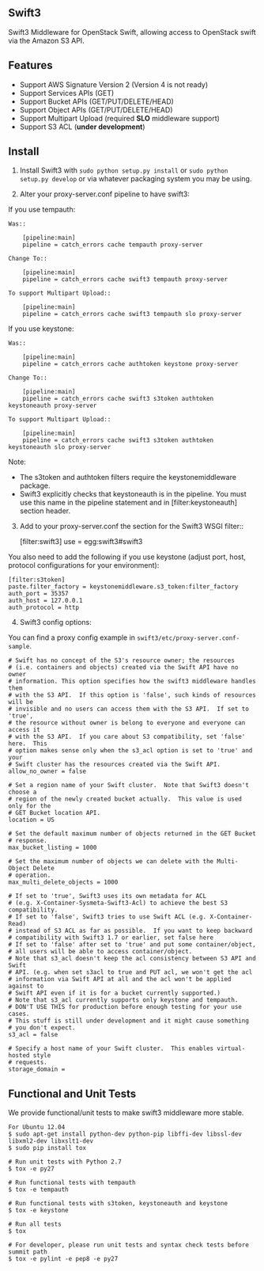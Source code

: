 Swift3
------

Swift3 Middleware for OpenStack Swift, allowing access to OpenStack
swift via the Amazon S3 API.

Features
-------
 - Support AWS Signature Version 2 (Version 4 is not ready)
 - Support Services APIs (GET)
 - Support Bucket APIs (GET/PUT/DELETE/HEAD)
 - Support Object APIs (GET/PUT/DELETE/HEAD)
 - Support Multipart Upload (required **SLO** middleware support)
 - Support S3 ACL (**under development**)

Install
-------

1) Install Swift3 with ``sudo python setup.py install`` or ``sudo python
   setup.py develop`` or via whatever packaging system you may be using.

2) Alter your proxy-server.conf pipeline to have swift3:

If you use tempauth:

    Was::

        [pipeline:main]
        pipeline = catch_errors cache tempauth proxy-server

    Change To::

        [pipeline:main]
        pipeline = catch_errors cache swift3 tempauth proxy-server

    To support Multipart Upload::

        [pipeline:main]
        pipeline = catch_errors cache swift3 tempauth slo proxy-server


If you use keystone:

    Was::

        [pipeline:main]
        pipeline = catch_errors cache authtoken keystone proxy-server

    Change To::

        [pipeline:main]
        pipeline = catch_errors cache swift3 s3token authtoken keystoneauth proxy-server

    To support Multipart Upload::

        [pipeline:main]
        pipeline = catch_errors cache swift3 s3token authtoken keystoneauth slo proxy-server

Note:
 * The s3token and authtoken filters require the keystonemiddleware package.
 * Swift3 explicitly checks that keystoneauth is in the pipeline.  You must use this name
   in the pipeline statement and in [filter:keystoneauth] section header.

3) Add to your proxy-server.conf the section for the Swift3 WSGI filter::

    [filter:swift3]
    use = egg:swift3#swift3

You also need to add the following if you use keystone (adjust port, host, protocol configurations for your environment):

    [filter:s3token]
    paste.filter_factory = keystonemiddleware.s3_token:filter_factory
    auth_port = 35357
    auth_host = 127.0.0.1
    auth_protocol = http


4) Swift3 config options:

 You can find a proxy config example in `swift3/etc/proxy-server.conf-sample`.

    # Swift has no concept of the S3's resource owner; the resources
    # (i.e. containers and objects) created via the Swift API have no owner
    # information. This option specifies how the swift3 middleware handles them
    # with the S3 API.  If this option is 'false', such kinds of resources will be
    # invisible and no users can access them with the S3 API.  If set to 'true',
    # the resource without owner is belong to everyone and everyone can access it
    # with the S3 API.  If you care about S3 compatibility, set 'false' here.  This
    # option makes sense only when the s3_acl option is set to 'true' and your
    # Swift cluster has the resources created via the Swift API.
    allow_no_owner = false

    # Set a region name of your Swift cluster.  Note that Swift3 doesn't choose a
    # region of the newly created bucket actually.  This value is used only for the
    # GET Bucket location API.
    location = US

    # Set the default maximum number of objects returned in the GET Bucket
    # response.
    max_bucket_listing = 1000

    # Set the maximum number of objects we can delete with the Multi-Object Delete
    # operation.
    max_multi_delete_objects = 1000

    # If set to 'true', Swift3 uses its own metadata for ACL
    # (e.g. X-Container-Sysmeta-Swift3-Acl) to achieve the best S3 compatibility.
    # If set to 'false', Swift3 tries to use Swift ACL (e.g. X-Container-Read)
    # instead of S3 ACL as far as possible.  If you want to keep backward
    # compatibility with Swift3 1.7 or earlier, set false here
    # If set to 'false' after set to 'true' and put some container/object,
    # all users will be able to access container/object.
    # Note that s3_acl doesn't keep the acl consistency between S3 API and Swift
    # API. (e.g. when set s3acl to true and PUT acl, we won't get the acl
    # information via Swift API at all and the acl won't be applied against to
    # Swift API even if it is for a bucket currently supported.)
    # Note that s3_acl currently supports only keystone and tempauth.
    # DON'T USE THIS for production before enough testing for your use cases.
    # This stuff is still under development and it might cause something
    # you don't expect.
    s3_acl = false

    # Specify a host name of your Swift cluster.  This enables virtual-hosted style
    # requests.
    storage_domain =


Functional and Unit Tests
-------------------------
We provide functional/unit tests to make swift3 middleware more stable.

    For Ubuntu 12.04
    $ sudo apt-get install python-dev python-pip libffi-dev libssl-dev libxml2-dev libxslt1-dev
    $ sudo pip install tox

    # Run unit tests with Python 2.7
    $ tox -e py27

    # Run functional tests with tempauth
    $ tox -e tempauth

    # Run functional tests with s3token, keystoneauth and keystone
    $ tox -e keystone

    # Run all tests
    $ tox

    # For developer, please run unit tests and syntax check tests before summit path
    $ tox -e pylint -e pep8 -e py27
